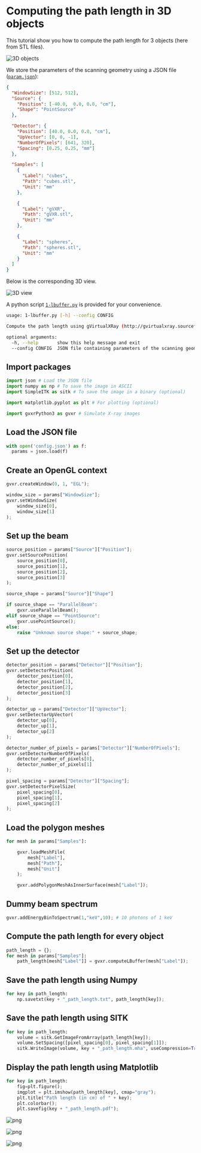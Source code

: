 # Computing the path length in 3D objects

This tutorial show you how to compute the path length for 3 objects (here from STL files).

![3D objects](screenshot.png)

We store the parameters of the scanning geometry using a JSON file ([`param.json`](param.json)):

```json
{
  "WindowSize": [512, 512],
  "Source": {
    "Position": [-40.0,  0.0, 0.0, "cm"],
    "Shape": "PointSource"
  },

  "Detector": {
    "Position": [40.0, 0.0, 0.0, "cm"],
    "UpVector": [0, 0, -1],
    "NumberOfPixels": [641, 320],
    "Spacing": [0.25, 0.25, "mm"]
  },

  "Samples": [
    {
      "Label": "cubes",
      "Path": "cubes.stl",
      "Unit": "mm"
    },

    {
      "Label": "gVXR",
      "Path": "gVXR.stl",
      "Unit": "mm"
    },

    {
      "Label": "spheres",
      "Path": "spheres.stl",
      "Unit": "mm"
    }
  ]
}
```

Below is the corresponding 3D view.

![3D view](3d-view.png)

A python script [`1-lbuffer.py`](1-lbuffer.py) is provided for your convenience. 

```bash
usage: 1-lbuffer.py [-h] --config CONFIG

Compute the path length using gVirtualXRay (http://gvirtualxray.sourceforge.net/).

optional arguments:
  -h, --help       show this help message and exit
  --config CONFIG  JSON file containing parameters of the scanning geometry
```

## Import packages


```python
import json # Load the JSON file
import numpy as np # To save the image in ASCII
import SimpleITK as sitk # To save the image in a binary (optional)

import matplotlib.pyplot as plt # For plotting (optional)

import gvxrPython3 as gvxr # Simulate X-ray images
```

## Load the JSON file


```python
with open('config.json') as f:
  params = json.load(f)
```

## Create an OpenGL context


```python
gvxr.createWindow(0, 1, "EGL");

window_size = params["WindowSize"];
gvxr.setWindowSize(
    window_size[0],
    window_size[1]
);
```

## Set up the beam


```python
source_position = params["Source"]["Position"];
gvxr.setSourcePosition(
    source_position[0],
    source_position[1],
    source_position[2],
    source_position[3]
);

source_shape = params["Source"]["Shape"]

if source_shape == "ParallelBeam":
    gvxr.useParallelBeam();
elif source_shape == "PointSource":
    gvxr.usePointSource();
else:
    raise "Unknown source shape:" + source_shape;
```

## Set up the detector


```python
detector_position = params["Detector"]["Position"];
gvxr.setDetectorPosition(
    detector_position[0],
    detector_position[1],
    detector_position[2],
    detector_position[3]
);

detector_up = params["Detector"]["UpVector"];
gvxr.setDetectorUpVector(
    detector_up[0],
    detector_up[1],
    detector_up[2]
);

detector_number_of_pixels = params["Detector"]["NumberOfPixels"];
gvxr.setDetectorNumberOfPixels(
    detector_number_of_pixels[0],
    detector_number_of_pixels[1]
);

pixel_spacing = params["Detector"]["Spacing"];
gvxr.setDetectorPixelSize(
    pixel_spacing[0],
    pixel_spacing[1],
    pixel_spacing[2]
);
```

## Load the polygon meshes


```python
for mesh in params["Samples"]:

    gvxr.loadMeshFile(
        mesh["Label"],
        mesh["Path"],
        mesh["Unit"]
    );

    gvxr.addPolygonMeshAsInnerSurface(mesh["Label"]);
```

## Dummy beam spectrum


```python
gvxr.addEnergyBinToSpectrum(1,"keV",10); # 10 photons of 1 keV
```

## Compute the path length for every object


```python
path_length = {};
for mesh in params["Samples"]:
    path_length[mesh["Label"]] = gvxr.computeLBuffer(mesh["Label"]);
```

## Save the path length using Numpy


```python
for key in path_length:
    np.savetxt(key + "_path_length.txt", path_length[key]);
```

## Save the path length using SITK


```python
for key in path_length:
    volume = sitk.GetImageFromArray(path_length[key]);
    volume.SetSpacing([pixel_spacing[0], pixel_spacing[1]]);
    sitk.WriteImage(volume, key + "_path_length.mha", useCompression=True);
```

## Display the path length using Matplotlib


```python
for key in path_length:
    fig=plt.figure();
    imgplot = plt.imshow(path_length[key], cmap="gray");
    plt.title("Path length (in cm) of " + key);
    plt.colorbar();
    plt.savefig(key + "_path_length.pdf");
```



![png](cubes_path_length.png)





![png](gVXR_path_length.png)





![png](spheres_path_length.png)
